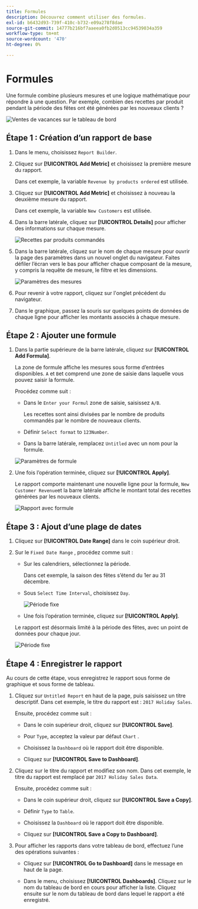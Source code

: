 ```yaml
---
title: Formules
description: Découvrez comment utiliser des formules.
exl-id: b6432d93-739f-410c-b732-e09a278f8dae
source-git-commit: 14777b216bf7aaeea0fb2d0513cc94539034a359
workflow-type: tm+mt
source-wordcount: '470'
ht-degree: 0%

---
```


# Formules

Une formule combine plusieurs mesures et une logique mathématique pour répondre à une question. Par exemple, combien des recettes par produit pendant la période des fêtes ont été générées par les nouveaux clients ?

![Ventes de vacances sur le tableau de bord](../../assets/magento-bi-report-builder-revenue-by-products-formula-report-holiday-sales-dashboard.png)

## Étape 1 : Création d’un rapport de base

1. Dans le menu, choisissez `Report Builder`.

1. Cliquez sur **[!UICONTROL Add Metric]** et choisissez la première mesure du rapport.

   Dans cet exemple, la variable `Revenue by products ordered` est utilisée.

1. Cliquez sur **[!UICONTROL Add Metric]** et choisissez à nouveau la deuxième mesure du rapport.

   Dans cet exemple, la variable `New Customers` est utilisée.

1. Dans la barre latérale, cliquez sur **[!UICONTROL Details]** pour afficher des informations sur chaque mesure.

   ![Recettes par produits commandés](../../assets/magento-bi-report-builder-revenue-by-products.png)

1. Dans la barre latérale, cliquez sur le nom de chaque mesure pour ouvrir la page des paramètres dans un nouvel onglet du navigateur. Faites défiler l’écran vers le bas pour afficher chaque composant de la mesure, y compris la requête de mesure, le filtre et les dimensions.

   ![Paramètres des mesures](../../assets/magento-bi-report-builder-revenue-by-products-metric-detail.png)

1. Pour revenir à votre rapport, cliquez sur l&#39;onglet précédent du navigateur.

1. Dans le graphique, passez la souris sur quelques points de données de chaque ligne pour afficher les montants associés à chaque mesure.

## Étape 2 : Ajouter une formule

1. Dans la partie supérieure de la barre latérale, cliquez sur **[!UICONTROL Add Formula]**.

   La zone de formule affiche les mesures sous forme d’entrées disponibles. `A` et `B`et comprend une zone de saisie dans laquelle vous pouvez saisir la formule.

   Procédez comme suit :

   * Dans le `Enter your Formul` zone de saisie, saisissez `A/B`.

      Les recettes sont ainsi divisées par le nombre de produits commandés par le nombre de nouveaux clients.

   * Définir `Select format` to `123Number`.

   * Dans la barre latérale, remplacez `Untitled` avec un nom pour la formule.

   ![Paramètres de formule](../../assets/magento-bi-report-builder-revenue-by-products-add-formula-detail.png)

1. Une fois l’opération terminée, cliquez sur **[!UICONTROL Apply]**.

   Le rapport comporte maintenant une nouvelle ligne pour la formule, `New Customer Revenue`et la barre latérale affiche le montant total des recettes générées par les nouveaux clients.

   ![Rapport avec formule](../../assets/magento-bi-report-builder-revenue-by-products-formula-report.png)

## Étape 3 : Ajout d’une plage de dates

1. Cliquez sur **[!UICONTROL Date Range]** dans le coin supérieur droit.

1. Sur le `Fixed Date Range` , procédez comme suit :

   * Sur les calendriers, sélectionnez la période.

      Dans cet exemple, la saison des fêtes s’étend du 1er au 31 décembre.

   * Sous `Select Time Interval`, choisissez `Day`.

      ![Période fixe](../../assets/magento-bi-report-builder-revenue-by-products-formula-report-fixed-date-range.png)

   * Une fois l’opération terminée, cliquez sur **[!UICONTROL Apply]**.

   Le rapport est désormais limité à la période des fêtes, avec un point de données pour chaque jour.

   ![Période fixe](../../assets/magento-bi-report-builder-revenue-by-products-formula-report-fixed-date-range-report.png)

## Étape 4 : Enregistrer le rapport

Au cours de cette étape, vous enregistrez le rapport sous forme de graphique et sous forme de tableau.

1. Cliquez sur `Untitled Report` en haut de la page, puis saisissez un titre descriptif. Dans cet exemple, le titre du rapport est : `2017 Holiday Sales`.

   Ensuite, procédez comme suit :

   * Dans le coin supérieur droit, cliquez sur **[!UICONTROL Save]**.

   * Pour `Type`, acceptez la valeur par défaut `Chart` .

   * Choisissez la `Dashboard` où le rapport doit être disponible.

   * Cliquez sur **[!UICONTROL Save to Dashboard]**.

1. Cliquez sur le titre du rapport et modifiez son nom. Dans cet exemple, le titre du rapport est remplacé par `2017 Holiday Sales Data`.

   Ensuite, procédez comme suit :

   * Dans le coin supérieur droit, cliquez sur **[!UICONTROL Save a Copy]**.

   * Définir `Type` to `Table`.

   * Choisissez la `Dashboard` où le rapport doit être disponible.

   * Cliquez sur **[!UICONTROL Save a Copy to Dashboard]**.

1. Pour afficher les rapports dans votre tableau de bord, effectuez l’une des opérations suivantes :

   * Cliquez sur **[!UICONTROL Go to Dashboard]** dans le message en haut de la page.

   * Dans le menu, choisissez **[!UICONTROL Dashboards]**. Cliquez sur le nom du tableau de bord en cours pour afficher la liste. Cliquez ensuite sur le nom du tableau de bord dans lequel le rapport a été enregistré.
